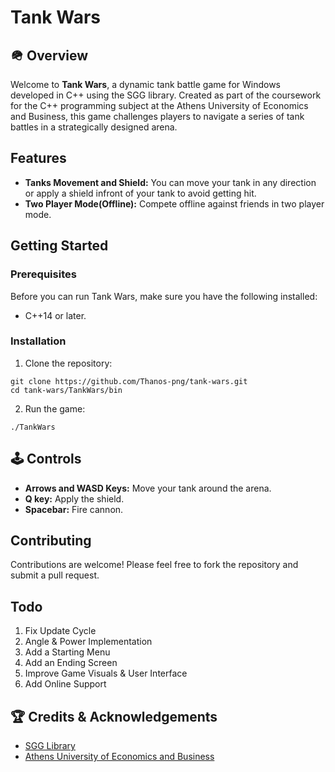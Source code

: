 # Tank Wars

## 🪖 Overview
Welcome to **Tank Wars**, a dynamic tank battle game for Windows developed in C++ using the SGG library. Created as part of the coursework for the C++ programming subject at the Athens University of Economics and Business, this game challenges players to navigate a series of tank battles in a strategically designed arena.

## Features
- **Tanks Movement and Shield:** You can move your tank in any direction or apply a shield infront of your tank to avoid getting hit.
- **Two Player Mode(Offline):** Compete offline against friends in two player mode.

## Getting Started
### Prerequisites
Before you can run Tank Wars, make sure you have the following installed:
- C++14 or later.

### Installation
1. Clone the repository:
```
git clone https://github.com/Thanos-png/tank-wars.git
cd tank-wars/TankWars/bin
```
2. Run the game:
```
./TankWars
```

## 🕹️ Controls
- **Arrows and WASD Keys:** Move your tank around the arena.
- **Q key:** Apply the shield.
- **Spacebar:** Fire cannon.

## Contributing
Contributions are welcome! Please feel free to fork the repository and submit a pull request.

## Todo
1. Fix Update Cycle
2. Angle & Power Implementation
3. Add a Starting Menu
4. Add an Ending Screen
5. Improve Game Visuals & User Interface
6. Add Online Support

## 🏆 Credits & Acknowledgements
- [SGG Library](https://github.com/cgaueb/sgg)
- [Athens University of Economics and Business](https://www.dept.aueb.gr/en/cs)
